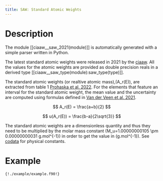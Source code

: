 ```yaml
---
title: SAW: Standard Atomic Weights
---
```


# Description

The module [[ciaaw__saw_2021(module)]] is automatically generated with a simple parser written in Python.

The latest standard atomic weights were released in 2021 by the [ciaaw](https://www.ciaaw.org).
All the values for the atomic weights are provided as double precision reals in a derived type
[[ciaaw__saw_type(module):saw_type(type)]].

The standard atomic weights (or realtive atomic mass),\(A_r(E)\), 
are extracted from table 1 [Prohaska et al. 2022](../references.html). For the elements
that feature an interval for the standard atomic weight, the mean value and the uncertainty are computed
using formulas defined in [Van der Veen et al. 2021](../references.html).

$$ A_r(E) = \frac{a+b}{2} $$

$$ u(A_r(E)) = \frac{b-a}{2\sqrt{3}} $$

The standard atomic weights are a dimensionless quantity and thus they need to be multiplied by 
the molar mass constant \(M_u=1.00000000105 \pm 0.00000000031 g.mol^{-1}\) 
in order to get the value in \(g.mol^{-1}\). 
See [codata](https://milanskocic.github.io/codata/) for physical constants.

# Example

```Fortran
{!./example/example.f90!}

```
